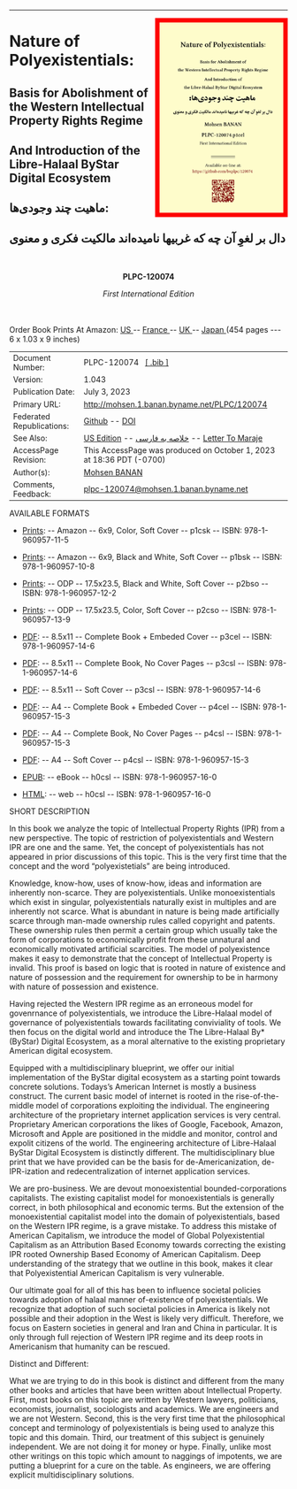 ------------------------------------------------------------------------

<img align="right"  height="360" src="./images/frontCover-1.jpg">

# Nature of Polyexistentials:

## Basis for Abolishment of the Western Intellectual Property Rights Regime

## And Introduction of the Libre-Halaal ByStar Digital Ecosystem

##  ماهیت چند وجودی‌ها:‌

## دال بر لغوِ آن چه که غربیها نامیده‌اند مالکیت فکری و معنوی

<br/>
<p align="center"><b>PLPC-120074</b></p>

<p align="center"><i>First International Edition</i></p>

<br/><br/>
Order Book Prints At Amazon: <a href="https://www.amazon.com/dp/1960957112"> US </a> -- <a href="https://www.amazon.fr/dp/1960957112"> France </a>  -- <a href="https://www.amazon.co.uk/dp/1960957112"> UK </a> -- <a href="https://www.amazon.co.jp/dp/1960957112"> Japan </a>
(454 pages --- 6 x 1.03 x 9 inches)
<br/>

<table>
<tbody>
<tr class="odd">
<td>Document Number:</td>
<td>PLPC-120074   <a href="./cite/PLPC-120074.bib">[ .bib ]</a></td>
</tr>
<tr class="even">
<td>Version:</td>
<td>1.043</td>
</tr>
<tr class="odd">
<td>Publication Date:</td>
<td>July 3, 2023</td>
</tr>
<tr class="odd">
<td>Primary URL:</td>
<td><a href="http://mohsen.1.banan.byname.net/PLPC/120033">http://mohsen.1.banan.byname.net/PLPC/120074</a></td>
</tr>
<tr class="even">
<td>Federated Republications:</td>
<td><a href="https://github.com/bxplpc/120074">Github</a> -- <a href="https://doi.org/10.5281/zenodo.8003801">DOI</a> </td>
</tr>
<tr class="odd">
<td>See Also:</td>
<td>
<a href="https://github.com/bxplpc/120033">US Edition</a>
-- <a href="https://github.com/bxplpc/120075">خلاصه به فارسی</a>
-- <a href="https://github.com/bxplpc/120076">Letter To Maraje</a>
</td>
</tr>
<tr class="even">
<td>AccessPage Revision:</td>
<td>This AccessPage was produced on October 1, 2023 at 18:36 PDT (-0700)</td>
</tr>
<tr class="odd">
<td>Author(s):</td>
<td><a href="http://mohsen.1.banan.byname.net/contact">Mohsen BANAN</a></td>
</tr>
<tr class="even">
<td>Comments, Feedback:</td>
<td><a href="mailto:plpc-120074@mohsen.1.banan.byname.net">plpc-120074@mohsen.1.banan.byname.net</td>
</tr>
</tbody>
</table>

AVAILABLE FORMATS  

-   [Prints](https://www.amazon.com/dp/1960957112):
    -- Amazon -- 6x9, Color, Soft Cover -- p1csk -- ISBN: 978-1-960957-11-5
-   [Prints](https://www.amazon.com/dp/1960957104):
    -- Amazon -- 6x9, Black and White, Soft Cover -- p1bsk -- ISBN: 978-1-960957-10-8
-   [Prints](./NOTYET):
    -- ODP -- 17.5x23.5, Black and White, Soft Cover -- p2bso -- ISBN: 978-1-960957-12-2
-   [Prints](./NOTYET):
    -- ODP -- 17.5x23.5, Color, Soft Cover -- p2cso -- ISBN: 978-1-960957-13-9
    
    
-   [PDF](./pdf/c-120074-1_04-book-8.5x11-col-emb-pub.pdf):
    -- 8.5x11 -- Complete Book + Embeded Cover -- p3cel -- ISBN: 978-1-960957-14-6
-   [PDF](./pdf/c-120074-1_04-book-8.5x11-col-sft-loc.pdf):
    -- 8.5x11 -- Complete Book, No Cover Pages -- p3csl -- ISBN: 978-1-960957-14-6
-   [PDF](./covers/c-120074-1_04-cover-8.5x11-col-sft-loc.pdf):
    -- 8.5x11 -- Soft Cover -- p3csl -- ISBN: 978-1-960957-14-6
-   [PDF](./pdf/c-120074-1_04-book-a4-col-emb-pub.pdf):
    -- A4 -- Complete Book + Embeded Cover -- p4cel -- ISBN: 978-1-960957-15-3
-   [PDF](./pdf/c-120074-1_04-book-a4-col-sft-loc.pdf):
    -- A4 -- Complete Book, No Cover Pages -- p4csl -- ISBN: 978-1-960957-15-3
-   [PDF](./covers/c-120074-1_04-cover-a4-col-sft-loc.pdf):
    -- A4 -- Soft Cover -- p4csl -- ISBN: 978-1-960957-15-3
    
    
-   [EPUB](./ebook/c-120074-1_04-eBook.epub):
    -- eBook -- h0csl -- ISBN: 978-1-960957-16-0
-   [HTML](http://mohsen.1.banan.byname.net/PLPC/120074):
    -- web -- h0csl -- ISBN: 978-1-960957-16-0


SHORT DESCRIPTION

In this book we analyze the topic of Intellectual Property Rights
(IPR) from a new perspective. The topic of restriction of polyexistentials and
Western IPR are one and the same. Yet, the concept of polyexistentials has not
appeared in prior discussions of this topic. This is the very first time that
the concept and the word “polyexistetials” are being introduced.

Knowledge, know-how, uses of know-how, ideas and information are inherently
non-scarce. They are polyexistentials. Unlike monoexistentials which exist in
singular, polyexistentials naturally exist in multiples and are inherently not
scarce. What is abundant in nature is being made artificially scarce through
man-made ownership rules called copyright and patents. These ownership rules
then permit a certain group which usually take the form of corporations to
economically profit from these unnatural and economically motivated artificial
scarcities. The model of polyexistence makes it easy to demonstrate that the
concept of Intellectual Property is invalid. This proof is based on logic that
is rooted in nature of existence and nature of possession and the requirement
for ownership to be in harmony with nature of possession and existence.

Having rejected the Western IPR regime as an erroneous model for govenrnance of
polyexistentials, we introduce the Libre-Halaal model of governance of
polyexistentials towards facilitating conviviality of tools. We then focus on
the digital world and introduce the The Libre-Halaal By* (ByStar) Digital
Ecosystem, as a moral alternative to the existing proprietary American digital
ecosystem.

Equipped with a multidisciplinary blueprint, we offer our initial
implementation of the ByStar digital ecosystem as a starting point towards
concrete solutions. Todays’s American Internet is mostly a business construct.
The current basic model of internet is rooted in the rise-of-the-middle model of
corporations exploiting the individual. The engineering architecture of the
proprietary internet application services is very central. Proprietary American
corporations the likes of Google, Facebook, Amazon, Microsoft and Apple are
positioned in the middle and monitor, control and expolit citizens of the world.
The engineering architecture of Libre-Halaal ByStar Digital Ecosystem is
distinctly different. The multidisciplinary blue print that we have provided can
be the basis for de-Americanization, de-IPR-ization and redecentralization of
internet application services.

We are pro-business. We are devout monoexistential bounded-corporations
capitalists. The existing capitalist model for monoexistentials is generally
correct, in both philosophical and economic terms. But the extension of the
monoexistential capitalist model into the domain of polyexistentials, based on
the Western IPR regime, is a grave mistake. To address this mistake of American
Capitalism, we introduce the model of Global Polyexistential Capitalism as an
Attribution Based Economy towards correcting the existing IPR rooted Ownership
Based Economy of American Capitalism. Deep understanding of the strategy that we
outline in this book, makes it clear that Polyexistential American Capitalism is
very vulnerable.

Our ultimate goal for all of this has been to influence
societal policies towards adoption of halaal manner of-existence of
polyexistentials. We recognize that adoption of such societal policies in
America is likely not possible and their adoption in the West is likely very
difficult. Therefore, we focus on Eastern societies in general and Iran and
China in particular. It is only through full rejection of Western IPR regime and
its deep roots in Americanism that humanity can be rescued.
 
Distinct and Different: 

What we are trying to do in this book is distinct and different from the many
other books and articles that have been written about Intellectual Property.
First, most books on this topic are written by Western lawyers, politicians,
economists, journalist, sociologists and academics. We are engineers and we are
not Western. Second, this is the very first time that the philosophical concept
and terminology of polyexistentials is being used to analyze this topic and this
domain. Third, our treatment of this subject is genuinely independent. We are
not doing it for money or hype. Finally, unlike most other writings on this
topic which amount to naggings of impotents, we are putting a blueprint for a
cure on the table. As engineers, we are offering explicit multidisciplinary
solutions.
